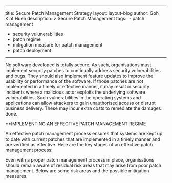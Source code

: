---
title: Secure Patch Management Strategy
layout: layout-blog
author: Goh Kiat Huen
description: >
  Secure Patch Management
tags:
  - patch management
  - security vulunerabilities
  - patch regime
  - mitigation measure for patch management
  - patch deployment
  ---

No software developed is totally secure. As such, organisations must implement security patches to continually address security vulnerabilities and bugs. They should also implement feature updates to improve the usability or performance of the software. 
If those patches are not implemented in a timely or effective manner, it may result in security incidents where a malicious actor exploits the underlying software vulnerabilities. Such vulnerabilities in the operating systems and applications can allow attackers to gain unauthorised access or disrupt business delivery. These may incur extra costs to remediate the damages done.

**IMPLEMENTING AN EFFECTIVE PATCH MANAGEMENT REGIME

An effective patch management process ensures that systems are kept up to date with current patches that are implemented in a timely manner and are verified as effective. Here are the key stages of an effective patch management process:




Even with a proper patch management process in place, organisations should remain aware of residual risk areas that may arise from poor patch management. Below are some risk areas and the possible mitigation measures. 
